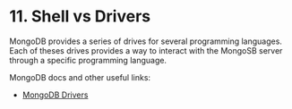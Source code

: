 # 11. Shell vs Drivers

MongoDB provides a series of drives for several programming languages. Each of theses drives provides a way to interact with the MongoSB server through a specific programming language.

MongoDB docs and other useful links:

- [MongoDB Drivers](https://www.mongodb.com/docs/drivers/)
